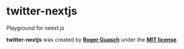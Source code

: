 # twitter-nextjs

Playground for neext.js

**twitter-nextjs** was created by **[Roger Guasch](https://twitter.com/rogerguasch)** under the **[MIT license](https://opensource.org/licenses/MIT)**.
